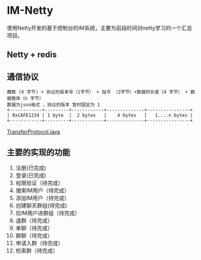 # IM-Netty
使用Netty开发的基于控制台的IM系统，主要为前段时间对netty学习的一个汇总项目。

## Netty + redis

## 通信协议 

 ``` 
 魔数 (4 字节) + 协议的版本号（1字节） + 指令 （2字节）+数据的长度（4 字节） + 数据载体（n 字节）
 数据为json格式 ，协议的版本 暂时固定为 1
 +------------+---------+------------+--------------+----------------+
 | 0xCAFE1234 | 1 byte  |  2 bytes   |    4 bytes   |   1....n bytes |
 +------------+---------+------------+--------------+----------------+
 
```
[TransferProtocol.java](src/main/java/com/example/imnetty/protocol/TransferProtocol.java)



## 主要的实现的功能

1. 注册(已完成)
2. 登录(已完成)
3. 权限验证（待完成）
4. 搜索IM用户（待完成）
5. 添加IM用户（待完成）
6. 创建聊天群组(待完成)
7. 拉IM用户进群组（待完成）
8. 退群（待完成）
9. 单聊（待完成）
10. 群聊（待完成）
11. 申请入群（待完成）
12. 检索群（待完成）
